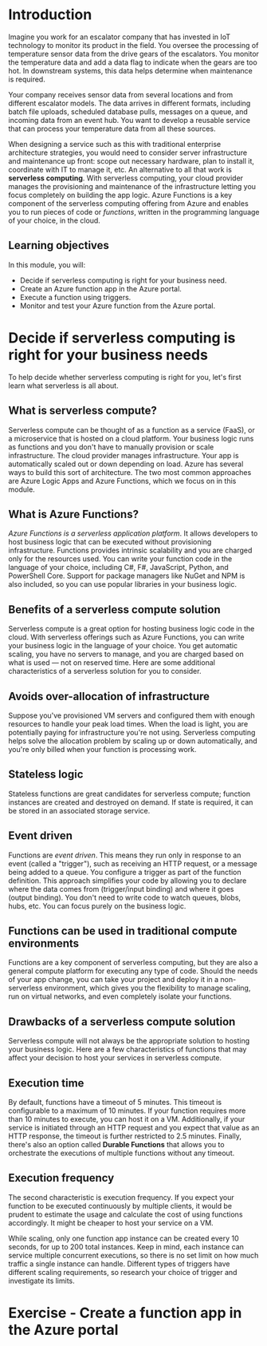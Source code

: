 # Introduction
Imagine you work for an escalator company that has invested in IoT technology to monitor its product in the field. You oversee the processing of temperature sensor data from the drive gears of the escalators. You monitor the temperature data and add a data flag to indicate when the gears are too hot. In downstream systems, this data helps determine when maintenance is required.

Your company receives sensor data from several locations and from different escalator models. The data arrives in different formats, including batch file uploads, scheduled database pulls, messages on a queue, and incoming data from an event hub. You want to develop a reusable service that can process your temperature data from all these sources.

When designing a service such as this with traditional enterprise architecture strategies, you would need to consider server infrastructure and maintenance up front: scope out necessary hardware, plan to install it, coordinate with IT to manage it, etc. An alternative to all that work is __serverless computing__. With serverless computing, your cloud provider manages the provisioning and maintenance of the infrastructure letting you focus completely on building the app logic. Azure Functions is a key component of the serverless computing offering from Azure and enables you to run pieces of code or _functions_, written in the programming language of your choice, in the cloud.

## Learning objectives

In this module, you will:

* Decide if serverless computing is right for your business need.
* Create an Azure function app in the Azure portal.
* Execute a function using triggers.
* Monitor and test your Azure function from the Azure portal.

# Decide if serverless computing is right for your business needs

To help decide whether serverless computing is right for you, let's first learn what serverless is all about.

## What is serverless compute?

Serverless compute can be thought of as a function as a service (FaaS), or a microservice that is hosted on a cloud platform. Your business logic runs as functions and you don't have to manually provision or scale infrastructure. The cloud provider manages infrastructure. Your app is automatically scaled out or down depending on load. Azure has several ways to build this sort of architecture. The two most common approaches are Azure Logic Apps and Azure Functions, which we focus on in this module.

## What is Azure Functions?

_Azure Functions is a serverless application platform_. It allows developers to host business logic that can be executed without provisioning infrastructure. Functions provides intrinsic scalability and you are charged only for the resources used. You can write your function code in the language of your choice, including C#, F#, JavaScript, Python, and PowerShell Core. Support for package managers like NuGet and NPM is also included, so you can use popular libraries in your business logic.

## Benefits of a serverless compute solution

Serverless compute is a great option for hosting business logic code in the cloud. With serverless offerings such as Azure Functions, you can write your business logic in the language of your choice. You get automatic scaling, you have no servers to manage, and you are charged based on what is used — not on reserved time. Here are some additional characteristics of a serverless solution for you to consider.

## Avoids over-allocation of infrastructure

Suppose you've provisioned VM servers and configured them with enough resources to handle your peak load times. When the load is light, you are potentially paying for infrastructure you're not using. Serverless computing helps solve the allocation problem by scaling up or down automatically, and you're only billed when your function is processing work.

## Stateless logic

Stateless functions are great candidates for serverless compute; function instances are created and destroyed on demand. If state is required, it can be stored in an associated storage service.

## Event driven

Functions are _event driven_. This means they run only in response to an event (called a "trigger"), such as receiving an HTTP request, or a message being added to a queue. You configure a trigger as part of the function definition. This approach simplifies your code by allowing you to declare where the data comes from (trigger/input binding) and where it goes (output binding). You don't need to write code to watch queues, blobs, hubs, etc. You can focus purely on the business logic.

## Functions can be used in traditional compute environments

Functions are a key component of serverless computing, but they are also a general compute platform for executing any type of code. Should the needs of your app change, you can take your project and deploy it in a non-serverless environment, which gives you the flexibility to manage scaling, run on virtual networks, and even completely isolate your functions.

## Drawbacks of a serverless compute solution

Serverless compute will not always be the appropriate solution to hosting your business logic. Here are a few characteristics of functions that may affect your decision to host your services in serverless compute.

## Execution time
By default, functions have a timeout of 5 minutes. This timeout is configurable to a maximum of 10 minutes. If your function requires more than 10 minutes to execute, you can host it on a VM. Additionally, if your service is initiated through an HTTP request and you expect that value as an HTTP response, the timeout is further restricted to 2.5 minutes. Finally, there's also an option called __Durable Functions__ that allows you to orchestrate the executions of multiple functions without any timeout.

## Execution frequency

The second characteristic is execution frequency. If you expect your function to be executed continuously by multiple clients, it would be prudent to estimate the usage and calculate the cost of using functions accordingly. It might be cheaper to host your service on a VM.

While scaling, only one function app instance can be created every 10 seconds, for up to 200 total instances. Keep in mind, each instance can service multiple concurrent executions, so there is no set limit on how much traffic a single instance can handle. Different types of triggers have different scaling requirements, so research your choice of trigger and investigate its limits.

#  Exercise - Create a function app in the Azure portal